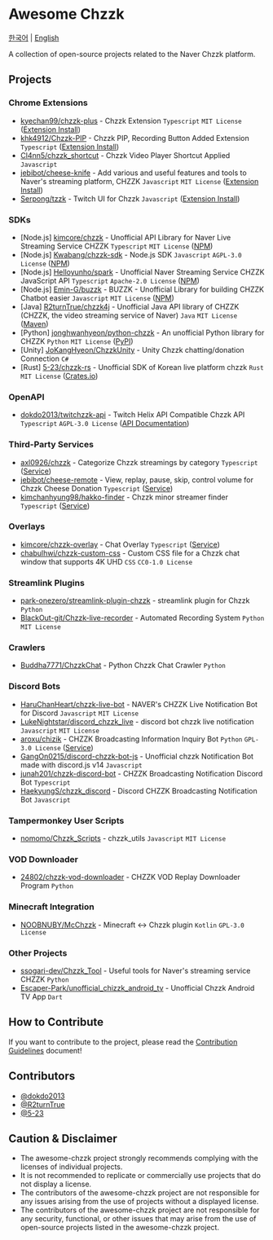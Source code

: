 # Awesome Chzzk
[한국어][LINK_한국어] | [English][LINK_english]

[LINK_한국어]: <https://github.com/dokdo2013/awesome-chzzk/blob/main/README.md>
[LINK_english]: <https://github.com/dokdo2013/awesome-chzzk/blob/main/README_en.md>

A collection of open-source projects related to the Naver Chzzk platform.

## Projects

### Chrome Extensions
- [kyechan99/chzzk-plus](https://github.com/kyechan99/chzzk-plus) - Chzzk Extension `Typescript` `MIT License` ([Extension Install](https://chromewebstore.google.com/detail/chzzk-plus/miampiopgfpnimmggagljgbpmjmjdjia))
- [khk4912/Chzzk-PIP](https://github.com/khk4912/Chzzk-PIP) - Chzzk PIP, Recording Button Added Extension `Typescript` ([Extension Install](https://chromewebstore.google.com/detail/chzzk-pip/gkgpbobdiaaodjbmgdankimklclnagio))
- [Cl4nn5/chzzk_shortcut](https://github.com/Cl4nn5/chzzk_shortcut) - Chzzk Video Player Shortcut Applied `Javascript`
- [jebibot/cheese-knife](https://github.com/jebibot/cheese-knife) - Add various and useful features and tools to Naver's streaming platform, CHZZK `Javascript` `MIT License` ([Extension Install](https://chromewebstore.google.com/detail/nfkfgkkhgglkgnlppncolmpekidapkjh))
- [Serpong/tzzk](https://github.com/Serpong/tzzk) - Twitch UI for Chzzk `Javascript` ([Extension Install](https://chromewebstore.google.com/detail/%ED%8A%B8%EC%A7%80%EC%A7%81-%ED%8A%B8%EC%88%98-%EC%9D%B4%EC%A3%BC-%ED%99%98%EA%B2%BD-%EC%A0%81%EC%9D%91-%EC%A7%80%EC%9B%90-%EC%84%9C%EB%B9%84%EC%8A%A4/bhfdliamlakhmeononpemhichflfeblc))

### SDKs
- [Node.js] [kimcore/chzzk](https://github.com/kimcore/chzzk) - Unofficial API Library for Naver Live Streaming Service CHZZK `Typescript` `MIT License` ([NPM](https://www.npmjs.com/package/chzzk))
- [Node.js] [Kwabang/chzzk-sdk](https://github.com/Kwabang/chzzk-sdk) - Node.js SDK `Javascript` `AGPL-3.0 License` ([NPM](https://www.npmjs.com/package/chzzk-sdk))
- [Node.js] [Helloyunho/spark](https://github.com/Helloyunho/spark) - Unofficial Naver Streaming Service CHZZK JavaScript API `Typescript` `Apache-2.0 License` ([NPM](https://www.npmjs.com/package/spark-chzzk))
- [Node.js] [Emin-G/buzzk](https://github.com/Emin-G/buzzk) - BUZZK - Unofficial Library for building CHZZK Chatbot easier `Javascript` `MIT License` ([NPM](https://www.npmjs.com/package/buzzk))
- [Java] [R2turnTrue/chzzk4j](https://github.com/R2turnTrue/chzzk4j) - Unofficial Java API library of CHZZK (CHZZK, the video streaming service of Naver) `Java` `MIT License` ([Maven](https://mvnrepository.com/artifact/io.github.R2turnTrue/chzzk4j))
- [Python] [jonghwanhyeon/python-chzzk](https://github.com/jonghwanhyeon/python-chzzk) - An unofficial Python library for CHZZK `Python` `MIT License` ([PyPI](https://pypi.org/project/python-chzzk/))
- [Unity] [JoKangHyeon/ChzzkUnity](https://github.com/JoKangHyeon/ChzzkUnity) - Unity Chzzk chatting/donation Connection `C#`
- [Rust] [5-23/chzzk-rs](https://github.com/5-23/chzzk-rs) - Unofficial SDK of Korean live platform chzzk `Rust` `MIT License` ([Crates.io](https://crates.io/crates/chzzk))

### OpenAPI
- [dokdo2013/twitchzzk-api](https://github.com/dokdo2013/twitchzzk-api) - Twitch Helix API Compatible Chzzk API `Typescript` `AGPL-3.0 License` ([API Documentation](https://api.twitchzzk.tv))

### Third-Party Services
- [axl0926/chzzk](https://github.com/axl0926/chzzk) - Categorize Chzzk streamings by category `Typescript` ([Service](https://chzzk.vercel.app/))
- [jebibot/cheese-remote](https://github.com/jebibot/cheese-remote) - View, replay, pause, skip, control volume for Chzzk Cheese Donation `Typescript` ([Service](https://remote.chz.app/))
- [kimchanhyung98/hakko-finder](https://github.com/kimchanhyung98/hakko-finder) - Chzzk minor streamer finder `Typescript` ([Service](https://chzzk.chanhyung.kim/))

### Overlays
- [kimcore/chzzk-overlay](https://github.com/kimcore/chzzk-overlay) - Chat Overlay `Typescript` ([Service](https://chzzk-overlay.vercel.app/))
- [chabulhwi/chzzk-custom-css](https://github.com/chabulhwi/chzzk-custom-css) - Custom CSS file for a Chzzk chat window that supports 4K UHD `CSS` `CC0-1.0 License`

### Streamlink Plugins
- [park-onezero/streamlink-plugin-chzzk](https://github.com/park-onezero/streamlink-plugin-chzzk) - streamlink plugin for Chzzk `Python`
- [BlackOut-git/Chzzk-live-recorder](https://github.com/BlackOut-git/Chzzk-live-recorder) - Automated Recording System `Python` `MIT License`

### Crawlers
- [Buddha7771/ChzzkChat](https://github.com/Buddha7771/ChzzkChat) - Python Chzzk Chat Crawler `Python`

### Discord Bots
- [HaruChanHeart/chzzk-live-bot](https://github.com/HaruChanHeart/chzzk-live-bot) - NAVER's CHZZK Live Notification Bot for Discord `Javascript` `MIT License`
- [LukeNightstar/discord_chzzk_live](https://github.com/LukeNightstar/discord_chzzk_live) - discord bot chzzk live notification `Javascript` `MIT License`
- [aroxu/chizik](https://github.com/aroxu/chizik) - CHZZK Broadcasting Information Inquiry Bot `Python` `GPL-3.0 License` ([Service](https://chizik.aroxu.me/))
- [GangOn0215/discord-chzzk-bot-js](https://github.com/GangOn0215/discord-chzzk-bot-js) - Unofficial chzzk Notification Bot made with discord.js v14 `Javascript`
- [junah201/chzzk-discord-bot](https://github.com/junah201/chzzk-discord-bot) - CHZZK Broadcasting Notification Discord Bot `Typescript`
- [HaekyungS/chzzk_discord](https://github.com/HaekyungS/chzzk_discord) - Discord CHZZK Broadcasting Notification Bot `Javascript`

### Tampermonkey User Scripts
- [nomomo/Chzzk_Scripts](https://github.com/nomomo/Chzzk_Scripts) - chzzk_utils `Javascript` `MIT License`

### VOD Downloader
- [24802/chzzk-vod-downloader](https://github.com/24802/chzzk-vod-downloader) - CHZZK VOD Replay Downloader Program `Python`

### Minecraft Integration
- [NOOBNUBY/McChzzk](https://github.com/NOOBNUBY/McChzzk) - Minecraft <-> Chzzk plugin `Kotlin` `GPL-3.0 License`

### Other Projects
- [ssogari-dev/Chzzk_Tool](https://github.com/ssogari-dev/Chzzk_Tool) - Useful tools for Naver's streaming service CHZZK `Python`
- [Escaper-Park/unofficial_chizzk_android_tv](https://github.com/Escaper-Park/unofficial_chzzk_android_tv) - Unofficial Chzzk Android TV App `Dart`

## How to Contribute
If you want to contribute to the project, please read the [Contribution Guidelines](https://github.com/dokdo2013/awesome-chzzk/blob/main/CONTRIBUTING_en.md) document!

## Contributors
- [@dokdo2013](https://github.com/dokdo2013)
- [@R2turnTrue](https://github.com/R2turnTrue)
- [@5-23](https://github.com/5-23)

## Caution & Disclaimer
- The awesome-chzzk project strongly recommends complying with the licenses of individual projects.
- It is not recommended to replicate or commercially use projects that do not display a license.
- The contributors of the awesome-chzzk project are not responsible for any issues arising from the use of projects without a displayed license.
- The contributors of the awesome-chzzk project are not responsible for any security, functional, or other issues that may arise from the use of open-source projects listed in the awesome-chzzk project.
